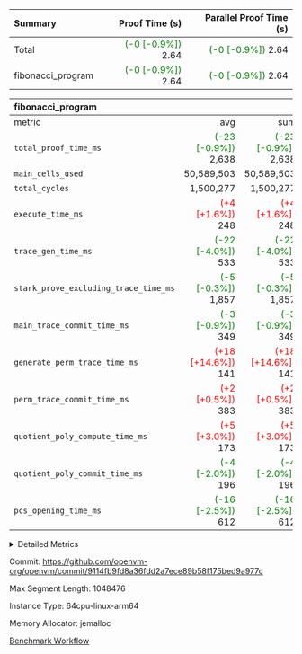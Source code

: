 | Summary | Proof Time (s) | Parallel Proof Time (s) |
|:---|---:|---:|
| Total | <span style='color: green'>(-0 [-0.9%])</span> 2.64 | <span style='color: green'>(-0 [-0.9%])</span> 2.64 |
| fibonacci_program | <span style='color: green'>(-0 [-0.9%])</span> 2.64 | <span style='color: green'>(-0 [-0.9%])</span> 2.64 |


| fibonacci_program |||||
|:---|---:|---:|---:|---:|
|metric|avg|sum|max|min|
| `total_proof_time_ms ` | <span style='color: green'>(-23 [-0.9%])</span> 2,638 | <span style='color: green'>(-23 [-0.9%])</span> 2,638 | <span style='color: green'>(-23 [-0.9%])</span> 2,638 | <span style='color: green'>(-23 [-0.9%])</span> 2,638 |
| `main_cells_used     ` |  50,589,503 |  50,589,503 |  50,589,503 |  50,589,503 |
| `total_cycles        ` |  1,500,277 |  1,500,277 |  1,500,277 |  1,500,277 |
| `execute_time_ms     ` | <span style='color: red'>(+4 [+1.6%])</span> 248 | <span style='color: red'>(+4 [+1.6%])</span> 248 | <span style='color: red'>(+4 [+1.6%])</span> 248 | <span style='color: red'>(+4 [+1.6%])</span> 248 |
| `trace_gen_time_ms   ` | <span style='color: green'>(-22 [-4.0%])</span> 533 | <span style='color: green'>(-22 [-4.0%])</span> 533 | <span style='color: green'>(-22 [-4.0%])</span> 533 | <span style='color: green'>(-22 [-4.0%])</span> 533 |
| `stark_prove_excluding_trace_time_ms` | <span style='color: green'>(-5 [-0.3%])</span> 1,857 | <span style='color: green'>(-5 [-0.3%])</span> 1,857 | <span style='color: green'>(-5 [-0.3%])</span> 1,857 | <span style='color: green'>(-5 [-0.3%])</span> 1,857 |
| `main_trace_commit_time_ms` | <span style='color: green'>(-3 [-0.9%])</span> 349 | <span style='color: green'>(-3 [-0.9%])</span> 349 | <span style='color: green'>(-3 [-0.9%])</span> 349 | <span style='color: green'>(-3 [-0.9%])</span> 349 |
| `generate_perm_trace_time_ms` | <span style='color: red'>(+18 [+14.6%])</span> 141 | <span style='color: red'>(+18 [+14.6%])</span> 141 | <span style='color: red'>(+18 [+14.6%])</span> 141 | <span style='color: red'>(+18 [+14.6%])</span> 141 |
| `perm_trace_commit_time_ms` | <span style='color: red'>(+2 [+0.5%])</span> 383 | <span style='color: red'>(+2 [+0.5%])</span> 383 | <span style='color: red'>(+2 [+0.5%])</span> 383 | <span style='color: red'>(+2 [+0.5%])</span> 383 |
| `quotient_poly_compute_time_ms` | <span style='color: red'>(+5 [+3.0%])</span> 173 | <span style='color: red'>(+5 [+3.0%])</span> 173 | <span style='color: red'>(+5 [+3.0%])</span> 173 | <span style='color: red'>(+5 [+3.0%])</span> 173 |
| `quotient_poly_commit_time_ms` | <span style='color: green'>(-4 [-2.0%])</span> 196 | <span style='color: green'>(-4 [-2.0%])</span> 196 | <span style='color: green'>(-4 [-2.0%])</span> 196 | <span style='color: green'>(-4 [-2.0%])</span> 196 |
| `pcs_opening_time_ms ` | <span style='color: green'>(-16 [-2.5%])</span> 612 | <span style='color: green'>(-16 [-2.5%])</span> 612 | <span style='color: green'>(-16 [-2.5%])</span> 612 | <span style='color: green'>(-16 [-2.5%])</span> 612 |



<details>
<summary>Detailed Metrics</summary>

| group | num_segments | keygen_time_ms | fri.log_blowup | commit_exe_time_ms |
| --- | --- | --- | --- | --- |
| fibonacci_program | 1 | 259 | 1 | 5 | 

| group | air_name | quotient_deg | interactions | constraints |
| --- | --- | --- | --- | --- |
| fibonacci_program | AccessAdapterAir<16> | 2 | 5 | 12 | 
| fibonacci_program | AccessAdapterAir<2> | 2 | 5 | 12 | 
| fibonacci_program | AccessAdapterAir<32> | 2 | 5 | 12 | 
| fibonacci_program | AccessAdapterAir<4> | 2 | 5 | 12 | 
| fibonacci_program | AccessAdapterAir<8> | 2 | 5 | 12 | 
| fibonacci_program | BitwiseOperationLookupAir<8> | 2 | 2 | 4 | 
| fibonacci_program | MemoryMerkleAir<8> | 2 | 4 | 39 | 
| fibonacci_program | PersistentBoundaryAir<8> | 2 | 3 | 7 | 
| fibonacci_program | PhantomAir | 2 | 3 | 5 | 
| fibonacci_program | Poseidon2PeripheryAir<BabyBearParameters>, 1> | 2 | 1 | 286 | 
| fibonacci_program | ProgramAir | 1 | 1 | 4 | 
| fibonacci_program | RangeTupleCheckerAir<2> | 1 | 1 | 4 | 
| fibonacci_program | Rv32HintStoreAir | 2 | 18 | 28 | 
| fibonacci_program | VariableRangeCheckerAir | 1 | 1 | 4 | 
| fibonacci_program | VmAirWrapper<Rv32BaseAluAdapterAir, BaseAluCoreAir<4, 8> | 2 | 20 | 37 | 
| fibonacci_program | VmAirWrapper<Rv32BaseAluAdapterAir, LessThanCoreAir<4, 8> | 2 | 18 | 40 | 
| fibonacci_program | VmAirWrapper<Rv32BaseAluAdapterAir, ShiftCoreAir<4, 8> | 2 | 24 | 91 | 
| fibonacci_program | VmAirWrapper<Rv32BranchAdapterAir, BranchEqualCoreAir<4> | 2 | 11 | 20 | 
| fibonacci_program | VmAirWrapper<Rv32BranchAdapterAir, BranchLessThanCoreAir<4, 8> | 2 | 13 | 35 | 
| fibonacci_program | VmAirWrapper<Rv32CondRdWriteAdapterAir, Rv32JalLuiCoreAir> | 2 | 10 | 18 | 
| fibonacci_program | VmAirWrapper<Rv32JalrAdapterAir, Rv32JalrCoreAir> | 2 | 16 | 20 | 
| fibonacci_program | VmAirWrapper<Rv32LoadStoreAdapterAir, LoadSignExtendCoreAir<4, 8> | 2 | 18 | 33 | 
| fibonacci_program | VmAirWrapper<Rv32LoadStoreAdapterAir, LoadStoreCoreAir<4> | 2 | 17 | 40 | 
| fibonacci_program | VmAirWrapper<Rv32MultAdapterAir, DivRemCoreAir<4, 8> | 2 | 25 | 84 | 
| fibonacci_program | VmAirWrapper<Rv32MultAdapterAir, MulHCoreAir<4, 8> | 2 | 24 | 31 | 
| fibonacci_program | VmAirWrapper<Rv32MultAdapterAir, MultiplicationCoreAir<4, 8> | 2 | 19 | 19 | 
| fibonacci_program | VmAirWrapper<Rv32RdWriteAdapterAir, Rv32AuipcCoreAir> | 2 | 12 | 14 | 
| fibonacci_program | VmConnectorAir | 2 | 5 | 11 | 

| group | air_name | segment | rows | prep_cols | perm_cols | main_cols | cells |
| --- | --- | --- | --- | --- | --- | --- | --- |
| fibonacci_program | AccessAdapterAir<8> | 0 | 128 |  | 16 | 17 | 4,224 | 
| fibonacci_program | BitwiseOperationLookupAir<8> | 0 | 65,536 | 3 | 8 | 2 | 655,360 | 
| fibonacci_program | MemoryMerkleAir<8> | 0 | 512 |  | 16 | 32 | 24,576 | 
| fibonacci_program | PersistentBoundaryAir<8> | 0 | 128 |  | 12 | 20 | 4,096 | 
| fibonacci_program | PhantomAir | 0 | 1 |  | 12 | 6 | 18 | 
| fibonacci_program | Poseidon2PeripheryAir<BabyBearParameters>, 1> | 0 | 256 |  | 8 | 300 | 78,848 | 
| fibonacci_program | ProgramAir | 0 | 8,192 |  | 8 | 10 | 147,456 | 
| fibonacci_program | RangeTupleCheckerAir<2> | 0 | 524,288 | 2 | 8 | 1 | 4,718,592 | 
| fibonacci_program | Rv32HintStoreAir | 0 | 4 |  | 44 | 32 | 304 | 
| fibonacci_program | VariableRangeCheckerAir | 0 | 262,144 | 2 | 8 | 1 | 2,359,296 | 
| fibonacci_program | VmAirWrapper<Rv32BaseAluAdapterAir, BaseAluCoreAir<4, 8> | 0 | 1,048,576 |  | 52 | 36 | 92,274,688 | 
| fibonacci_program | VmAirWrapper<Rv32BaseAluAdapterAir, LessThanCoreAir<4, 8> | 0 | 524,288 |  | 40 | 37 | 40,370,176 | 
| fibonacci_program | VmAirWrapper<Rv32BranchAdapterAir, BranchEqualCoreAir<4> | 0 | 262,144 |  | 28 | 26 | 14,155,776 | 
| fibonacci_program | VmAirWrapper<Rv32BranchAdapterAir, BranchLessThanCoreAir<4, 8> | 0 | 8 |  | 32 | 32 | 512 | 
| fibonacci_program | VmAirWrapper<Rv32CondRdWriteAdapterAir, Rv32JalLuiCoreAir> | 0 | 131,072 |  | 28 | 18 | 6,029,312 | 
| fibonacci_program | VmAirWrapper<Rv32JalrAdapterAir, Rv32JalrCoreAir> | 0 | 32 |  | 36 | 28 | 2,048 | 
| fibonacci_program | VmAirWrapper<Rv32LoadStoreAdapterAir, LoadStoreCoreAir<4> | 0 | 128 |  | 52 | 41 | 11,904 | 
| fibonacci_program | VmAirWrapper<Rv32RdWriteAdapterAir, Rv32AuipcCoreAir> | 0 | 16 |  | 28 | 20 | 768 | 
| fibonacci_program | VmConnectorAir | 0 | 2 | 1 | 16 | 5 | 42 | 

| group | segment | trace_gen_time_ms | total_proof_time_ms | total_cycles | total_cells | stark_prove_excluding_trace_time_ms | quotient_poly_compute_time_ms | quotient_poly_commit_time_ms | perm_trace_commit_time_ms | pcs_opening_time_ms | main_trace_commit_time_ms | main_cells_used | generate_perm_trace_time_ms | execute_time_ms |
| --- | --- | --- | --- | --- | --- | --- | --- | --- | --- | --- | --- | --- | --- | --- |
| fibonacci_program | 0 | 533 | 2,638 | 1,500,277 | 160,837,996 | 1,857 | 173 | 196 | 383 | 612 | 349 | 50,589,503 | 141 | 248 | 

| group | segment | trace_height_constraint | weighted_sum | threshold |
| --- | --- | --- | --- | --- |
| fibonacci_program | 0 | 0 | 3,932,542 | 2,013,265,921 | 
| fibonacci_program | 0 | 1 | 10,749,400 | 2,013,265,921 | 
| fibonacci_program | 0 | 2 | 1,966,271 | 2,013,265,921 | 
| fibonacci_program | 0 | 3 | 10,749,532 | 2,013,265,921 | 
| fibonacci_program | 0 | 4 | 1,664 | 2,013,265,921 | 
| fibonacci_program | 0 | 5 | 640 | 2,013,265,921 | 
| fibonacci_program | 0 | 6 | 7,209,100 | 2,013,265,921 | 
| fibonacci_program | 0 | 7 |  | 2,013,265,921 | 
| fibonacci_program | 0 | 8 | 35,535,101 | 2,013,265,921 | 

</details>


Commit: https://github.com/openvm-org/openvm/commit/9114fb9fd8a36fdd2a7ece89b58f175bed9a977c

Max Segment Length: 1048476

Instance Type: 64cpu-linux-arm64

Memory Allocator: jemalloc

[Benchmark Workflow](https://github.com/openvm-org/openvm/actions/runs/16259728402)
